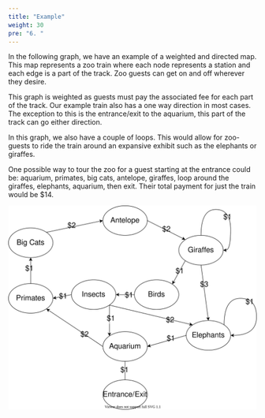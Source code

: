 ```yaml
---
title: "Example"
weight: 30
pre: "6. "
---
```

In the following graph, we have an example of a weighted and directed map. This map represents a zoo train where each node represents a station and each edge is a part of the track. Zoo guests can get on and off wherever they desire.

This graph is weighted as guests must pay the associated fee for each part of the track. Our example train also has a one way direction in most cases. The exception to this is the entrance/exit to the aquarium, this part of the track can go either direction. 

In this graph, we also have a couple of loops. This would allow for zoo-guests to ride the train around an expansive exhibit such as the elephants or giraffes. 

One possible way to tour the zoo for a guest starting at the entrance could be: aquarium, primates, big cats, antelope, giraffes, loop around the giraffes, elephants, aquarium, then exit. Their total payment for just the train would be $14. 

![Zoo Train Map](images/6/zoo.svg)
